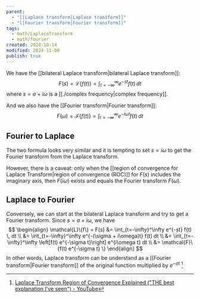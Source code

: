```yaml
---
parent:
  - "[[Laplace transform|Laplace transform]]"
  - "[[Fourier transform|Fourier transform]]"
tags:
  - math/LaplaceTransform
  - math/fourier
created: 2024-10-14
modified: 2024-11-08
publish: true
---
```

We have the [[bilateral Laplace transform|bilateral Laplace transform]]:
$$
F(s) = \mathcal{L}\{f(t)\} = \int_{t=-\infty}^\infty e^{-st} f(t) \, dt
$$
where $s = \sigma + i\omega$ is a [[./complex frequency|complex frequency]].

And we also have the [[Fourier transform|Fourier transform]]:
$$
F(\omega) = \mathcal{F}\{f(t)\} = \int_{t=-\infty}^\infty e^{-i \omega t} f(t) \, dt
$$

## Fourier to Laplace
The two formula looks very similar and it is tempting to set $s = i \omega$ to get the Fourier transform from the Laplace transform.

However, there is a caveat: only when the [[region of convergence for Laplace Transform|region of convergence (ROC)]] for $F(s)$ includes the imaginary axis, then $F(i\omega)$ exists and equals the Fourier transform $F(\omega)$.

## Laplace to Fourier
Conversely, we can start at the bilateral Laplace transform and try to get a Fourier transform. Since $s = \sigma + i \omega$, we have
$$
\begin{align}
\mathcal{L}\{f\} = F(s) &= \int_{t=-\infty}^\infty e^{-st} f(t) \, dt \\
&= \int_{t=-\infty}^\infty e^{-(\sigma + i\omega)t} f(t) dt \\
&= \int_{t=-\infty}^\infty \left[f(t) e^{-\sigma t}\right] e^{i\omega t} dt \\
&= \mathcal{F}\{f(t) e^{-\sigma t} \}
\end{align}
$$
In other words, Laplace transform can be understand as a [[Fourier transform|Fourier transform]] of the original function multiplied by $e^{-\sigma t}$ [^1]

[^1]: [Laplace Transform Region of Convergence Explained ("THE best explanation I've seen") - YouTube](https://www.youtube.com/watch?v=SexBL1OlhhU)